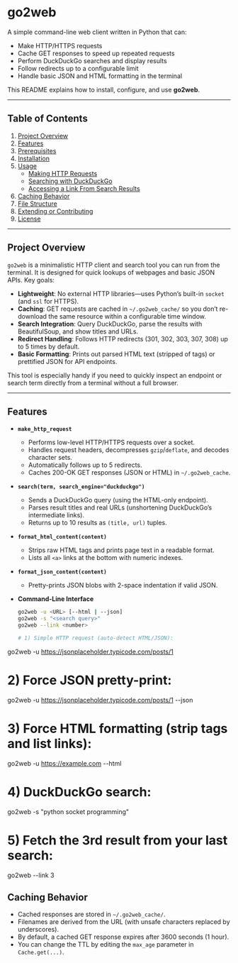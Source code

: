 # go2web

A simple command-line web client written in Python that can:
- Make HTTP/HTTPS requests
- Cache GET responses to speed up repeated requests
- Perform DuckDuckGo searches and display results
- Follow redirects up to a configurable limit
- Handle basic JSON and HTML formatting in the terminal

This README explains how to install, configure, and use **go2web**.

---

## Table of Contents

1. [Project Overview](#project-overview)  
2. [Features](#features)  
3. [Prerequisites](#prerequisites)  
4. [Installation](#installation)  
5. [Usage](#usage)  
   - [Making HTTP Requests](#making-http-requests)  
   - [Searching with DuckDuckGo](#searching-with-duckduckgo)  
   - [Accessing a Link From Search Results](#accessing-a-link-from-search-results)  
6. [Caching Behavior](#caching-behavior)  
7. [File Structure](#file-structure)  
8. [Extending or Contributing](#extending-or-contributing)  
9. [License](#license)  

---

## Project Overview

`go2web` is a minimalistic HTTP client and search tool you can run from the terminal. It is designed for quick lookups of webpages and basic JSON APIs. Key goals:

- **Lightweight**: No external HTTP libraries—uses Python’s built-in `socket` (and `ssl` for HTTPS).  
- **Caching**: GET requests are cached in `~/.go2web_cache/` so you don’t re-download the same resource within a configurable time window.  
- **Search Integration**: Query DuckDuckGo, parse the results with BeautifulSoup, and show titles and URLs.  
- **Redirect Handling**: Follows HTTP redirects (301, 302, 303, 307, 308) up to 5 times by default.  
- **Basic Formatting**: Prints out parsed HTML text (stripped of tags) or prettified JSON for API endpoints.  

This tool is especially handy if you need to quickly inspect an endpoint or search term directly from a terminal without a full browser.

---

## Features

- **`make_http_request`**  
  - Performs low-level HTTP/HTTPS requests over a socket.  
  - Handles request headers, decompresses `gzip`/`deflate`, and decodes character sets.  
  - Automatically follows up to 5 redirects.  
  - Caches 200-OK GET responses (JSON or HTML) in `~/.go2web_cache`.  

- **`search(term, search_engine="duckduckgo")`**  
  - Sends a DuckDuckGo query (using the HTML-only endpoint).  
  - Parses result titles and real URLs (unshortening DuckDuckGo’s intermediate links).  
  - Returns up to 10 results as `(title, url)` tuples.  

- **`format_html_content(content)`**  
  - Strips raw HTML tags and prints page text in a readable format.  
  - Lists all `<a>` links at the bottom with numeric indexes.  

- **`format_json_content(content)`**  
  - Pretty-prints JSON blobs with 2-space indentation if valid JSON.  

- **Command-Line Interface**  
  ```bash
  go2web -u <URL> [--html | --json]
  go2web -s "<search query>"
  go2web --link <number>

  # 1) Simple HTTP request (auto-detect HTML/JSON):
go2web -u https://jsonplaceholder.typicode.com/posts/1

# 2) Force JSON pretty-print:
go2web -u https://jsonplaceholder.typicode.com/posts/1 --json

# 3) Force HTML formatting (strip tags and list links):
go2web -u https://example.com --html

# 4) DuckDuckGo search:
go2web -s "python socket programming"

# 5) Fetch the 3rd result from your last search:
go2web --link 3

## Caching Behavior
- Cached responses are stored in `~/.go2web_cache/`.
- Filenames are derived from the URL (with unsafe characters replaced by underscores).
- By default, a cached GET response expires after 3600 seconds (1 hour).
- You can change the TTL by editing the `max_age` parameter in `Cache.get(...)`.

